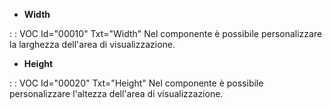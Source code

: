 - **Width**

 :  : VOC Id="00010" Txt="Width"
Nel componente è possibile personalizzare la larghezza dell'area di visualizzazione.

- **Height**

 :  : VOC Id="00020" Txt="Height"
Nel componente è possibile personalizzare l'altezza dell'area di visualizzazione.

